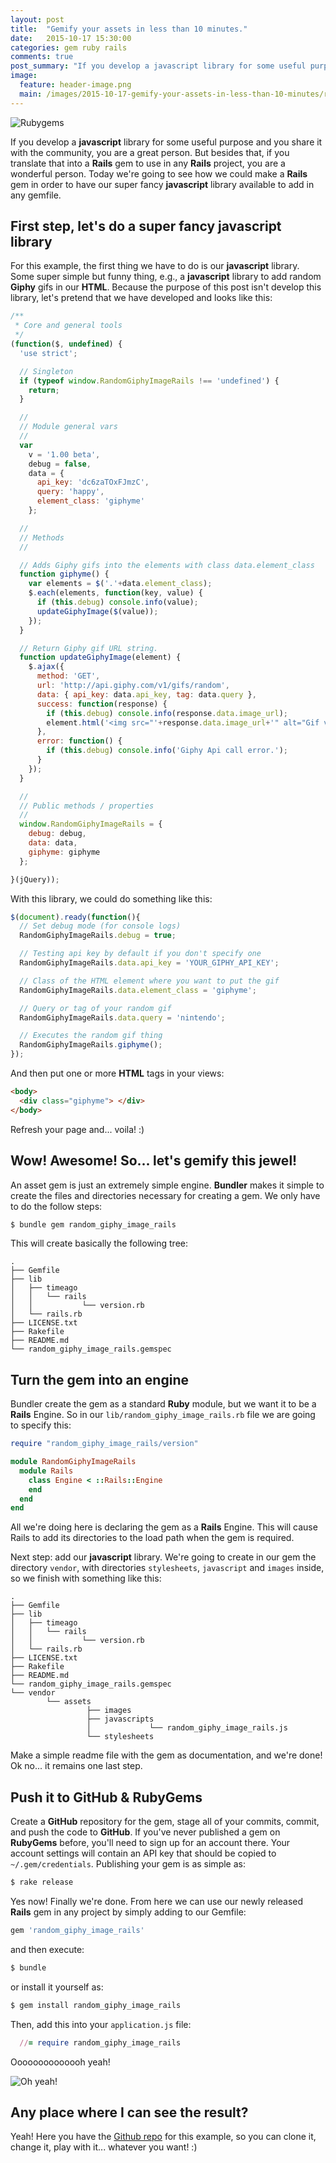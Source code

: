 ```yaml
---
layout: post
title:  "Gemify your assets in less than 10 minutes."
date:   2015-10-17 15:30:00
categories: gem ruby rails
comments: true
post_summary: "If you develop a javascript library for some useful purpose and share with the community, you are a great person. But besides that the slides to a Rails gem to add it using gem install, you are a wonderful person..."
image:
  feature: header-image.png
  main: /images/2015-10-17-gemify-your-assets-in-less-than-10-minutes/rubygems.jpeg
---
```


![Rubygems](/images/2015-10-17-gemify-your-assets-in-less-than-10-minutes/rubygems.jpeg)

If you develop a **javascript** library for some useful purpose and you share it with the community, you are a great person. But besides that, if you translate that into a **Rails** gem to use in any **Rails** project, you are a wonderful person. Today we're going to see how we could make a **Rails** gem in order to have our super fancy **javascript** library available to add in any gemfile.

## First step, let's do a super fancy javascript library

For this example, the first thing we have to do is our **javascript** library. Some super simple but funny thing, e.g., a **javascript** library to add random **Giphy** gifs in our **HTML**. Because the purpose of this post isn't develop this library, let's pretend that we have developed and looks like this:

```javascript
/**
 * Core and general tools
 */
(function($, undefined) {
  'use strict';

  // Singleton
  if (typeof window.RandomGiphyImageRails !== 'undefined') {
    return;
  }

  //
  // Module general vars
  //
  var
    v = '1.00 beta',
    debug = false,
    data = {
      api_key: 'dc6zaTOxFJmzC',
      query: 'happy',
      element_class: 'giphyme'
    };

  //
  // Methods
  //

  // Adds Giphy gifs into the elements with class data.element_class
  function giphyme() {
    var elements = $('.'+data.element_class);
    $.each(elements, function(key, value) {
      if (this.debug) console.info(value);
      updateGiphyImage($(value));
    });
  }

  // Return Giphy gif URL string.
  function updateGiphyImage(element) {
    $.ajax({
      method: 'GET',
      url: 'http://api.giphy.com/v1/gifs/random',
      data: { api_key: data.api_key, tag: data.query },
      success: function(response) {
        if (this.debug) console.info(response.data.image_url);
        element.html('<img src="'+response.data.image_url+'" alt="Gif via Giphy" />');
      },
      error: function() {
        if (this.debug) console.info('Giphy Api call error.');
      }
    });
  }

  //
  // Public methods / properties
  //
  window.RandomGiphyImageRails = {
    debug: debug,
    data: data,
    giphyme: giphyme
  };

}(jQuery));
```

With this library, we could do something like this:

```javascript
$(document).ready(function(){
  // Set debug mode (for console logs)
  RandomGiphyImageRails.debug = true;

  // Testing api key by default if you don't specify one
  RandomGiphyImageRails.data.api_key = 'YOUR_GIPHY_API_KEY';

  // Class of the HTML element where you want to put the gif
  RandomGiphyImageRails.data.element_class = 'giphyme';

  // Query or tag of your random gif
  RandomGiphyImageRails.data.query = 'nintendo';

  // Executes the random gif thing
  RandomGiphyImageRails.giphyme();
});
```
And then put one or more **HTML** tags in your views:

```html
<body>
  <div class="giphyme"> </div>
</body>
```

Refresh your page and... voila! :)

## Wow! Awesome! So... let's gemify this jewel!

An asset gem is just an extremely simple engine. **Bundler** makes it simple to create the files and directories necessary for creating a gem. We only have to do the follow steps:

```sh
$ bundle gem random_giphy_image_rails
```

This will create basically the following tree:

```
.
├── Gemfile
├── lib
│   ├── timeago
│   │   └── rails
│   │           └── version.rb
│   └── rails.rb
├── LICENSE.txt
├── Rakefile
├── README.md
└── random_giphy_image_rails.gemspec
```

## Turn the gem into an engine

Bundler create the gem as a standard **Ruby** module, but we want it to be a **Rails** Engine. So in our `lib/random_giphy_image_rails.rb` file we are going to specify this:

```ruby
require "random_giphy_image_rails/version"

module RandomGiphyImageRails
  module Rails
    class Engine < ::Rails::Engine
    end
  end
end
```

All we're doing here is declaring the gem as a **Rails** Engine. This will cause Rails to add its directories to the load path when the gem is required.

Next step: add our **javascript** library. We're going to create in our gem the directory `vendor`, with directories `stylesheets`, `javascript` and `images` inside, so we finish with something like this:

```
.
├── Gemfile
├── lib
│   ├── timeago
│   │   └── rails
│   │           └── version.rb
│   └── rails.rb
├── LICENSE.txt
├── Rakefile
├── README.md
└── random_giphy_image_rails.gemspec
└── vendor
        └── assets
                 ├── images
                 ├── javascripts
                 │             └── random_giphy_image_rails.js
                 └── stylesheets
```

Make a simple readme file with the gem as documentation, and we're done! Ok no... it remains one last step.

## Push it to GitHub & RubyGems

Create a **GitHub** repository for the gem, stage all of your commits, commit, and push the code to **GitHub**. If you've never published a gem on **RubyGems** before, you'll need to sign up for an account there. Your account settings will contain an API key that should be copied to `~/.gem/credentials`. Publishing your gem is as simple as:

```sh
$ rake release
```

Yes now! Finally we're done. From here we can use our newly released **Rails** gem in any project by simply adding to our Gemfile:

```ruby
gem 'random_giphy_image_rails'
```

and then execute:

```sh
$ bundle
```

or install it yourself as:

```sh
$ gem install random_giphy_image_rails
```

Then, add this into your `application.js` file:

```ruby
  //= require random_giphy_image_rails
```

Oooooooooooooh yeah!

![Oh yeah!](/images/2015-10-17-gemify-your-assets-in-less-than-10-minutes/oh-yeah.jpg)

## Any place where I can see the result?

Yeah! Here you have the [Github repo](https://github.com/dreamingechoes/random_giphy_image_rails) for this example, so you can clone it, change it, play with it... whatever you want! :)

